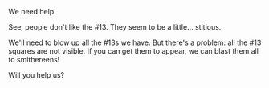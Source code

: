 We need help.

See, people don't like the #13. They seem to be a little... stitious.

We'll need to blow up all the #13s we have. But there's a problem: all the #13 squares are not
visible. If you can get them to appear, we can blast them all to smithereens!

Will you help us?